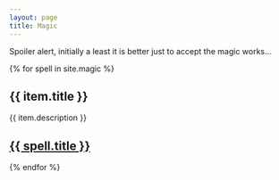 ```yaml
---
layout: page
title: Magic
---
```

Spoiler alert, initially a least it is better just to accept the magic works...

{% for spell in site.magic %}
  <h2>{{ item.title }}</h2>
  <p>{{ item.description }}</p>
  <p><h2><a href="{{ spell.url | prepend: site.github.url }}">{{ spell.title }}</a></h2></p>
{% endfor %}
